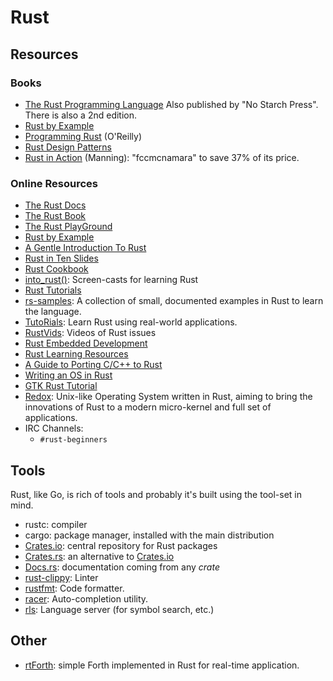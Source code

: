 Rust
====

Resources
---------

### Books

 - [The Rust Programming Language](https://doc.rust-lang.org/book/)
   Also published by "No Starch Press".  There is also a 2nd edition.
 - [Rust by Example](http://rustbyexample.com/)
 - [Programming Rust](http://shop.oreilly.com/product/0636920040385.do) (O'Reilly)
 - [Rust Design Patterns](https://github.com/rust-unofficial/patterns)
 - [Rust in Action](https://www.manning.com/books/rust-in-action) (Manning):
   "fccmcnamara" to save 37% of its price.

### Online Resources

 - [The Rust Docs](https://doc.rust-lang.org/)
 - [The Rust Book](https://doc.rust-lang.org/book/)
 - [The Rust PlayGround](https://play.rust-lang.org/)
 - [Rust by Example](http://rustbyexample.com/)
 - [A Gentle Introduction To Rust](https://stevedonovan.github.io/rust-gentle-intro/readme.html)
 - [Rust in Ten Slides](https://steveklabnik.github.io/rust-in-ten-slides/)
 - [Rust Cookbook](https://rust-lang-nursery.github.io/rust-cookbook/)
 - [into_rust()](http://intorust.com/):  Screen-casts for learning Rust
 - [Rust Tutorials](http://www.rust-tutorials.com/)
 - [rs-samples](https://github.com/snowzurfer/rs-samples):
   A collection of small, documented examples in Rust to learn the language.
 - [TutoRials](http://daringordon.com/tutorials-rs/):
   Learn Rust using real-world applications.
 - [RustVids](https://rustvids.github.io/):  Videos of Rust issues
 - [Rust Embedded Development](http://embed.rs/)
 - [Rust Learning Resources](https://github.com/ctjhoa/rust-learning)
 - [A Guide to Porting C/C++ to Rust](https://locka99.gitbooks.io/a-guide-to-porting-c-to-rust/)
 - [Writing an OS in Rust](http://os.phil-opp.com)
 - [GTK Rust Tutorial](https://mmstick.github.io/gtkrs-tutorials/)
 - [Redox](http://www.redox-os.org/):
   Unix-like Operating System written in Rust, aiming to bring the innovations
   of Rust to a modern micro-kernel and full set of applications.
 - IRC Channels:
   - `#rust-beginners`


Tools
-----

Rust, like Go, is rich of tools and probably it's built using the tool-set in
mind.

 - rustc:  compiler
 - cargo:  package manager, installed with the main distribution
 - [Crates.io][crates]: central repository for Rust packages
 - [Crates.rs](https://crates.rs/):  an alternative to [Crates.io][crates]
 - [Docs.rs][docs]:  documentation coming from any *crate*
 - [rust-clippy](https://github.com/Manishearth/rust-clippy):  Linter
 - [rustfmt](https://github.com/rust-lang-nursery/rustfmt):  Code formatter.
 - [racer](https://github.com/phildawes/racer):  Auto-completion utility.
 - [rls](https://github.com/rust-lang-nursery/rls):
   Language server (for symbol search, etc.)



Other
-----

 - [rtForth](https://github.com/chengchangwu/rtforth):  simple Forth implemented in Rust
   for real-time application.


[crates]:		https://crates.io/
[docs]:			https://docs.rs/
